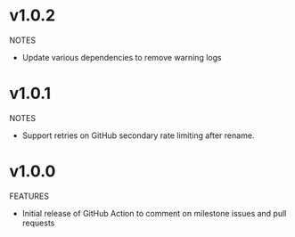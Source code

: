 # v1.0.2

NOTES

- Update various dependencies to remove warning logs

# v1.0.1

NOTES

- Support retries on GitHub secondary rate limiting after rename.

# v1.0.0

FEATURES

- Initial release of GitHub Action to comment on milestone issues and pull requests
